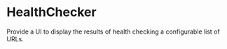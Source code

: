 # HealthChecker
Provide a UI to display the results of health checking a configurable list of URLs.
